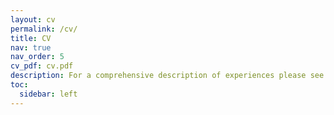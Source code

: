 ```yaml
---
layout: cv
permalink: /cv/
title: CV
nav: true
nav_order: 5
cv_pdf: cv.pdf
description: For a comprehensive description of experiences please see the attached PDF
toc:
  sidebar: left
---
```

